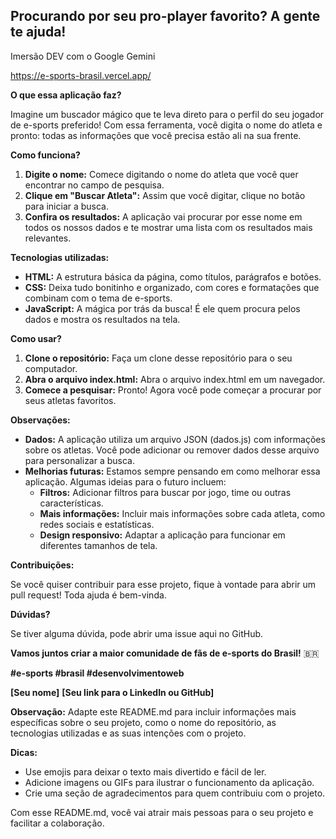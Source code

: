 ##  Procurando por seu pro-player favorito? A gente te ajuda! 

Imersão DEV com o Google Gemini

https://e-sports-brasil.vercel.app/

**O que essa aplicação faz?**

Imagine um buscador mágico que te leva direto para o perfil do seu jogador de e-sports preferido! Com essa ferramenta, você digita o nome do atleta e pronto: todas as informações que você precisa estão ali na sua frente. 

**Como funciona?**

1. **Digite o nome:** Comece digitando o nome do atleta que você quer encontrar no campo de pesquisa.
2. **Clique em "Buscar Atleta":** Assim que você digitar, clique no botão para iniciar a busca.
3. **Confira os resultados:** A aplicação vai procurar por esse nome em todos os nossos dados e te mostrar uma lista com os resultados mais relevantes.

**Tecnologias utilizadas:**

* **HTML:** A estrutura básica da página, como títulos, parágrafos e botões.
* **CSS:** Deixa tudo bonitinho e organizado, com cores e formatações que combinam com o tema de e-sports.
* **JavaScript:** A mágica por trás da busca! É ele quem procura pelos dados e mostra os resultados na tela.

**Como usar?**

1. **Clone o repositório:** Faça um clone desse repositório para o seu computador.
2. **Abra o arquivo index.html:** Abra o arquivo index.html em um navegador.
3. **Comece a pesquisar:** Pronto! Agora você pode começar a procurar por seus atletas favoritos.

**Observações:**

* **Dados:** A aplicação utiliza um arquivo JSON (dados.js) com informações sobre os atletas. Você pode adicionar ou remover dados desse arquivo para personalizar a busca.
* **Melhorias futuras:** Estamos sempre pensando em como melhorar essa aplicação. Algumas ideias para o futuro incluem:
    * **Filtros:** Adicionar filtros para buscar por jogo, time ou outras características.
    * **Mais informações:** Incluir mais informações sobre cada atleta, como redes sociais e estatísticas.
    * **Design responsivo:** Adaptar a aplicação para funcionar em diferentes tamanhos de tela.

**Contribuições:**

Se você quiser contribuir para esse projeto, fique à vontade para abrir um pull request! Toda ajuda é bem-vinda. 

**Dúvidas?**

Se tiver alguma dúvida, pode abrir uma issue aqui no GitHub.

**Vamos juntos criar a maior comunidade de fãs de e-sports do Brasil!** 🇧🇷

**#e-sports #brasil #desenvolvimentoweb**

**[Seu nome]**
**[Seu link para o LinkedIn ou GitHub]**

**Observação:** Adapte este README.md para incluir informações mais específicas sobre o seu projeto, como o nome do repositório, as tecnologias utilizadas e as suas intenções com o projeto. 

**Dicas:**

* Use emojis para deixar o texto mais divertido e fácil de ler.
* Adicione imagens ou GIFs para ilustrar o funcionamento da aplicação.
* Crie uma seção de agradecimentos para quem contribuiu com o projeto.

Com esse README.md, você vai atrair mais pessoas para o seu projeto e facilitar a colaboração. 
